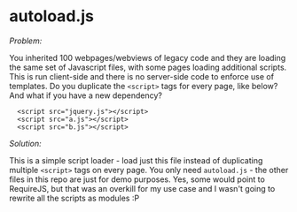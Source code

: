 # autoload.js

_Problem:_

You inherited 100 webpages/webviews of legacy code and they are loading the same set of Javascript files,
with some pages loading additional scripts. 
This is run client-side and there is no server-side code to enforce use of templates. 
Do you duplicate the `<script>` tags for every page, like below? And what if you have a new dependency?
```
  <script src="jquery.js"></script>
  <script src="a.js"></script>
  <script src="b.js"></script>
```

_Solution:_

This is a simple script loader - load just this file instead of duplicating multiple `<script>` tags on every page. 
You only need `autoload.js` - the other files in this repo are just for demo purposes.
Yes, some would point to RequireJS, but that was an overkill for my use case 
and I wasn't going to rewrite all the scripts as modules :P
